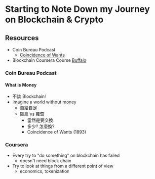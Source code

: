 # Starting to Note Down my Journey on Blockchain & Crypto

## Resources

- Coin Bureau Podcast
    - [Coincidence of Wants](https://en.wikipedia.org/wiki/Coincidence_of_wants)
- Blockchain Coursera Course [Buffalo](https://www.coursera.org/learn/blockchain-basics/home)

### Coin Bureau Podcast

#### What is Money

- 不談 Blockchain!
- Imagine a world without money
    - 自給自足
    - 雞農 vs 蘿蔔
        - 當然是要交換
        - 多少? 怎麼換?
        - Coincidence of Wants (1893)

### Coursera

- Every try to "do something" on blockchain has failed
  - doesn't need block chain
- Try to look at things from a different point of view
  - economics, tokenization